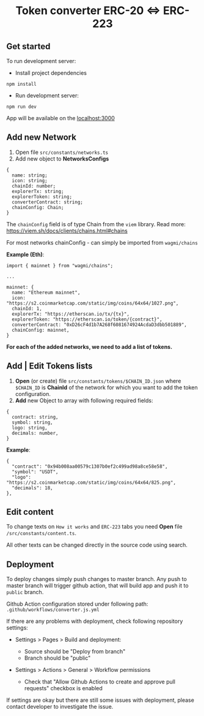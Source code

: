 <h1 style="text-align: center">Token converter ERC-20 <=> ERC-223</h1>

<h2>Get started</h2>

To run development server:

- Install project dependencies
```` 
npm install 
````

- Run development server:

````
npm run dev
````

App will be available on the [localhost:3000](localhost:3000)

<h2>Add new Network</h2>

1. Open file  `src/constants/networks.ts`
2. Add new object to **NetworksConfigs** 
```
{
  name: string;
  icon: string;
  chainId: number;
  explorerTx: string;
  explorerToken: string;
  converterContract: string;
  chainConfig: Chain;
}
```
The `chainConfig` field is of type Chain from the `viem` library.
Read more: https://viem.sh/docs/clients/chains.html#chains

For most networks chainConfig - can simply be imported from `wagmi/chains`

**Example (Eth)**: 

```
import { mainnet } from "wagmi/chains";

...

mainnet: {
  name: "Ethereum mainnet",
  icon: "https://s2.coinmarketcap.com/static/img/coins/64x64/1027.png",
  chainId: 1,
  explorerTx: "https://etherscan.io/tx/{tx}",
  explorerToken: "https://etherscan.io/token/{contract}",
  converterContract: "0xD26cF4d1b7A268f6081674924AcdaD3dbb501889",
  chainConfig: mainnet,
}
```

**For each of the added networks, we need to add a list of tokens.**

<h2>Add | Edit Tokens lists</h2>

1. **Open** (or create) file `src/constants/tokens/$CHAIN_ID.json` where `$CHAIN_ID` is **ChainId** of the network for which you want to add the token configuration.
2. **Add** new Object to array with following required fields:
```
{
  contract: string,
  symbol: string,
  logo: string,
  decimals: number,
}
```
**Example**: 

```
{
  "contract": "0x94b008aa00579c1307b0ef2c499ad98a8ce58e58",
  "symbol": "USDT",
  "logo": "https://s2.coinmarketcap.com/static/img/coins/64x64/825.png",
  "decimals": 18,
},
```

<h2>Edit content</h2>

To change texts on `How it works` and `ERC-223` tabs you need **Open** file `/src/constants/content.ts`.

All other texts can be changed directly in the source code using search.


<h2>Deployment</h2>

To deploy changes simply push changes to master branch. Any push to master branch
will trigger github action, that will build app and push it to `public` branch. 

Github Action configuration stored under following path: `.github/workflows/converter.js.yml`

If there are any problems with deployment, check following repository settings: 

- Settings > Pages > Build and deployment:

    - Source should be "Deploy from branch"
    - Branch should be "public"
    

- Settings > Actions > General > Workflow permissions

    - Check that "Allow Github Actions to create and approve pull requests" checkbox is enabled 
    
If settings are okay but there are still some issues with deployment, please contact developer to investigate the issue.